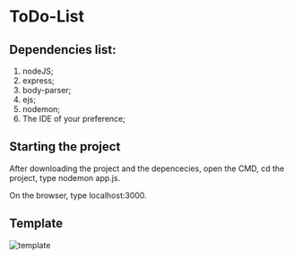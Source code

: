 # ToDo-List

## Dependencies list:

1. nodeJS;
2. express;
3. body-parser;
4. ejs;
5. nodemon;
6. The IDE of your preference;

## Starting the project

After downloading the project and the depencecies, open the CMD, cd the project, type 
nodemon app.js.

On the browser, type localhost:3000.

## Template

![template](https://user-images.githubusercontent.com/62109173/231231370-533205fe-b4a6-47a1-b9d3-7d800d3ca20c.PNG)
